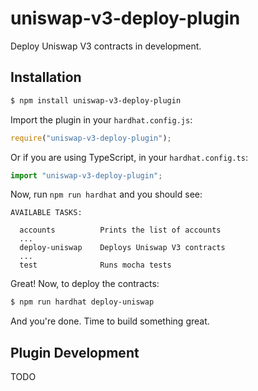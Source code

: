 # uniswap-v3-deploy-plugin

Deploy Uniswap V3 contracts in development.

## Installation

```sh
$ npm install uniswap-v3-deploy-plugin
```

Import the plugin in your `hardhat.config.js`:

```js
require("uniswap-v3-deploy-plugin");
```

Or if you are using TypeScript, in your `hardhat.config.ts`:

```ts
import "uniswap-v3-deploy-plugin";
```

Now, run `npm run hardhat` and you should see:

```
AVAILABLE TASKS:

  accounts      	Prints the list of accounts
  ...
  deploy-uniswap	Deploys Uniswap V3 contracts
  ...
  test          	Runs mocha tests
```

Great! Now, to deploy the contracts:

```sh
$ npm run hardhat deploy-uniswap
```

And you're done. Time to build something great.

## Plugin Development

TODO

